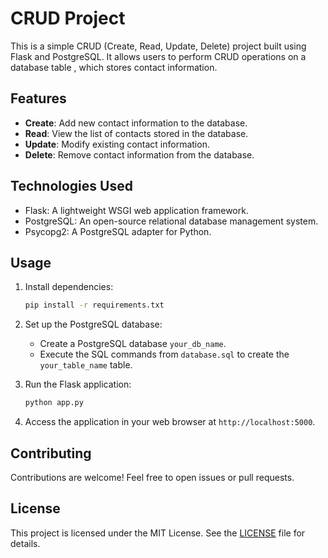 # CRUD Project

This is a simple CRUD (Create, Read, Update, Delete) project built using Flask and PostgreSQL. It allows users to perform CRUD operations on a database table , which stores contact information.

## Features

- **Create**: Add new contact information to the database.
- **Read**: View the list of contacts stored in the database.
- **Update**: Modify existing contact information.
- **Delete**: Remove contact information from the database.

## Technologies Used

- Flask: A lightweight WSGI web application framework.
- PostgreSQL: An open-source relational database management system.
- Psycopg2: A PostgreSQL adapter for Python.

## Usage

1. Install dependencies:

    ```bash
    pip install -r requirements.txt
    ```

2. Set up the PostgreSQL database:
   
   - Create a PostgreSQL database `your_db_name`.
   - Execute the SQL commands from `database.sql` to create the `your_table_name` table.

3. Run the Flask application:

    ```bash
    python app.py
    ```

4. Access the application in your web browser at `http://localhost:5000`.

## Contributing

Contributions are welcome! Feel free to open issues or pull requests.

## License

This project is licensed under the MIT License. See the [LICENSE](LICENSE) file for details.
